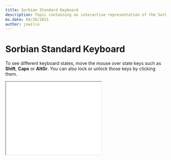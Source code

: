 ```yaml
--- 
title: Sorbian Standard Keyboard 
description: Topic containing an interactive representation of the Sorbian Standard Keyboard 
ms.date: 04/26/2021 
author: jowilco 
--- 
```

 
# Sorbian Standard Keyboard 
 
To see different keyboard states, move the mouse over state keys such as **Shift**, **Caps** or **AltGr**. You can also lock or unlock those keys by clicking them. 
 
<iframe src="kbdsors1.html" height="230"></iframe> 
